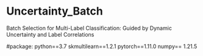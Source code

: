 # Uncertainty_Batch
Batch Selection for Multi-Label Classification: Guided by Dynamic Uncertainty and Label Correlations

#package:
python==3.7
skmultilearn==1.2.1
pytorch==1.11.0 
numpy== 1.21.5

